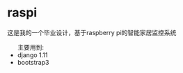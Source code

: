 <h1> raspi</h1>

<p>这是我的一个毕业设计，基于raspberry pi的智能家居监控系统</p>

<ul>主要用到:
    <li>django 1.11</li>
    <li>bootstrap3</li>
</ul>
